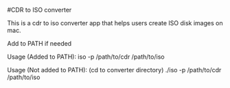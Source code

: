 #CDR to ISO converter

This is a cdr to iso converter app that helps users create ISO disk images on mac.

Add to PATH if needed

Usage (Added to PATH): iso -p /path/to/cdr /path/to/iso

Usage (Not added to PATH): (cd to converter directory) ./iso -p /path/to/cdr /path/to/iso
